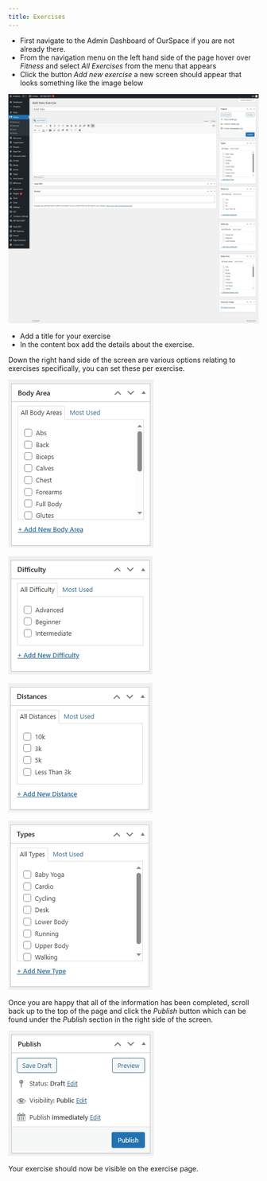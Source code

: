 ```yaml
---
title: Exercises
---
```


* First navigate to the Admin Dashboard of OurSpace if you are not already there.
* From the navigation menu on the left hand side of the page hover over _Fitness_ and select _All Exercises_ from the menu that appears
* Click the button _Add new exercise_ a new screen should appear that looks something like the image below

![alt text](../../../images/os-new-exercise.jpeg)

* Add a title for your exercise
* In the content box add the details about the exercise.

Down the right hand side of the screen are various options relating to exercises specifically, you can set these per exercise. 

![alt text](../../../images/os-exercise-body-area.jpeg)

![alt text](../../../images/os-exercise-difficulty.jpeg)

![alt text](../../../images/os-exercise-distance.jpeg)

![alt text](../../../images/os-exercise-types.jpeg)

Once you are happy that all of the information has been completed, scroll back up to the top of the page and click the _Publish_ button which can be found under the _Publish_ section in the right side of the screen.

![alt text](../../../images/os-new-topic-publish.jpeg)

Your exercise should now be visible on the exercise page.